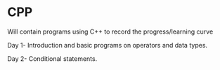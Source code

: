 # CPP
Will contain programs using C++ to record the progress/learning curve

Day 1- Introduction and basic programs on operators and data types.

Day 2- Conditional statements.
